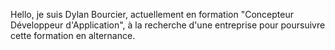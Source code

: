 Hello, je suis Dylan Bourcier, actuellement en formation "Concepteur Développeur d'Application", à la recherche d'une entreprise pour poursuivre cette formation en alternance.
<!---
dylanBourcier/dylanBourcier is a ✨ special ✨ repository because its `README.md` (this file) appears on your GitHub profile.
You can click the Preview link to take a look at your changes.
--->
